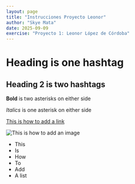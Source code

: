 ```yaml
---
layout: page
title: "Instrucciones Proyecto Leonor"
author: "Skye Mata"
date: 2025-09-09
exercise: "Proyecto 1: Leonor López de Córdoba"
---
```


# Heading is one hashtag

## Heading 2 is two hashtags

**Bold** is two asterisks on either side

*Italics* is one asterisk on either side

[This is how to add a link](https://www.google.com/)

![This is how to add an image](https://www.petlandflorida.com/wp-content/uploads/2022/04/shutterstock_1290320698-1-scaled.jpg)

- This
- Is
- How
- To
- Add
-   A list
